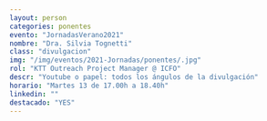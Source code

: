 ```yaml
---
layout: person
categories: ponentes
evento: "JornadasVerano2021"
nombre: "Dra. Silvia Tognetti"
class: "divulgacion"
img: "/img/eventos/2021-Jornadas/ponentes/.jpg"
rol: "KTT Outreach Project Manager @ ICFO"
descr: "Youtube o papel: todos los ángulos de la divulgación"
horario: "Martes 13 de 17.00h a 18.40h"
linkedin: ""
destacado: "YES"
---
```


